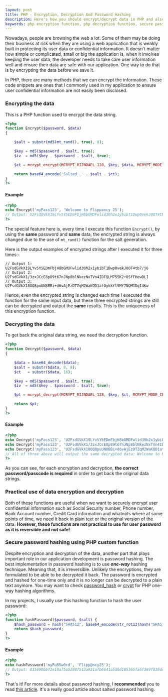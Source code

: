 ```yaml
---
layout: post
title: PHP - Encryption, Decryption And Password Hashing
description: Here's how you should encrypt/decrypt data in PHP and also secure implementation of password hashing using PHP custom function.
keywords: php encryption function, php decryption function, secure password hashing using php
---
```


Nowadays, people are browsing the web a lot. Some of them may be doing their business at risk when they are using a web application that is weakly built in protecting its user data or confidential information. It doesn't matter how simple or complicated, small or big the application is, when it involves keeping the user data, the developer needs to take care user information well and ensure their data are safe with our application. One way to do that is by encrypting the data before we save it.

In PHP, there are many methods that we can encrypt the information. These code snippets are ones that I commonly used in my application to ensure user confidential information are not easily been disclosed.

### Encrypting the data

This is a PHP function used to encrypt the data string.

```php
<?php
function Encrypt($password, $data)
{

    $salt = substr(md5(mt_rand(), true), 8);

    $key = md5($password . $salt, true);
    $iv  = md5($key . $password . $salt, true);

    $ct = mcrypt_encrypt(MCRYPT_RIJNDAEL_128, $key, $data, MCRYPT_MODE_CBC, $iv);

    return base64_encode('Salted__' . $salt . $ct);
}
?>
```

#### Example

```php
<?php
echo Encrypt('myPass123', 'Welcome to Flippancy 25');
// Output: U2FsdGVkX19LYv5Y5EDmFbjH8bGMDFwlid30h2x1ybibT1Dwp0vekJ0OT4tb7/j6
?>
```

The special feature here is, every time I execute this function `Encrypt()`, by using the **same** password and **same** data, the encrypted string is always changed due to the use of `mt_rand()` function for the salt generation.

Here is the output examples of encrypted strings after I executed it for three times:-

```
// Output 1: U2FsdGVkX19LYv5Y5EDmFbjH8bGMDFwlid30h2x1ybibT1Dwp0vekJ0OT4tb7/j6
// Output 2: U2FsdGVkX1/3zxJCcE8p89t67nJNp8blNkezNxTVn4IDFQLM755K2+OSfFHewDLI
// Output 3: U2FsdGVkX18OQ8puUN8BBi+d6vAjEzDTZqM2WaKQD1atOykkYl9MY7NQM1DqI4Kw
```

Hence, even the encrypted string is changed each time I executed the function for the same input data, but these three encrypted strings are still can be decrypted and output the **same** results. This is the uniqueness of this encryption function.

### Decrypting the data

To get back the original data string, we need the decryption function.

```php
<?php
function Decrypt($password, $data)
{

    $data = base64_decode($data);
    $salt = substr($data, 8, 8);
    $ct   = substr($data, 16);

    $key = md5($password . $salt, true);
    $iv  = md5($key . $password . $salt, true);

    $pt = mcrypt_decrypt(MCRYPT_RIJNDAEL_128, $key, $ct, MCRYPT_MODE_CBC, $iv);

    return $pt;
}
?>
```

#### Example

```php
<?php
echo Decrypt('myPass123', 'U2FsdGVkX19LYv5Y5EDmFbjH8bGMDFwlid30h2x1ybibT1Dwp0vekJ0OT4tb7/j6');
echo Decrypt('myPass123', 'U2FsdGVkX1/3zxJCcE8p89t67nJNp8blNkezNxTVn4IDFQLM755K2+OSfFHewDLI');
echo Decrypt('myPass123', 'U2FsdGVkX18OQ8puUN8BBi+d6vAjEzDTZqM2WaKQD1atOykkYl9MY7NQM1DqI4Kw');
// All of three above will output the same decrypted data: Welcome to Flippancy 25
?>
```

As you can see, for each encryption and decryption, **the correct password/passcode is required** in order to get back the original data strings.

### Practical use of data encryption and decryption

Both of these functions are useful when we want to securely encrypt user confidential information such as Social Security number, Phone number, Bank Account number, Credit Card information and whatnots where at some points of time, we need it back in plain text or the original version of the data. **However, these functions are not practical to use for user password as it is reversible and not safe!**

### Secure password hashing using PHP custom function

Despite encryption and decryption of the data, another part that plays important role in our application development is password hashing. The best implementation in password hashing is to use **_one-way_** hashing technique. Meaning that, it is irreversible. Unlikely the encryptions, they are formulated to be able to be decrypted it back. The password is encrypted and hashed for one-time only and it is no longer can be decrypted to a plain text anymore. You may want to check [password_hash](http://php.net/manual/en/function.password-hash.php) or [crypt](http://php.net/manual/en/function.crypt.php) for PHP one-way hashing algorithms.

In my projects, I usually use this hashing function to hash the user password:

```php
<?php
function hashPassword($password, $salt) {
    $hash_password = hash("SHA512", base64_encode(str_rot13(hash("SHA512", str_rot13($salt . $password)))));
    return $hash_password;
}
?>
```

#### Example

```php
<?php
echo hashPassword('myPa55w0rd', 'Flipp@ncy25');
// Output: 815890bb72e10a75a52087513a931afb6641a5d8d105365fa6f389f038dd81b45290a44cf94bb61e7741e073c6f4d59a16e9896bd197cc320f84f3a4d27cfb50
?>
```

That's it! For more details about password hashing, I **recommended** you to read [this article](https://crackstation.net/hashing-security.htm). It's a really good article about salted password hashing.

